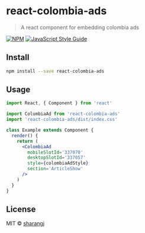 # react-colombia-ads

> A react component for embedding colombia ads

[![NPM](https://img.shields.io/npm/v/react-colombia-ads.svg)](https://www.npmjs.com/package/react-colombia-ads) [![JavaScript Style Guide](https://img.shields.io/badge/code_style-standard-brightgreen.svg)](https://standardjs.com)

## Install

```bash
npm install --save react-colombia-ads
```

## Usage

```jsx
import React, { Component } from 'react'

import ColumbiaAd from 'react-colombia-ads'
import 'react-colombia-ads/dist/index.css'

class Example extends Component {
  render() {
    return (
      <ColombiaAd
        mobileSlotId='337070'
        desktopSlotId='337057'
        style={colombiaAdStyle}
        section='ArticleShow'
      />
    )
  }
}
```

## License

MIT © [sharangj](https://github.com/sharangj)

